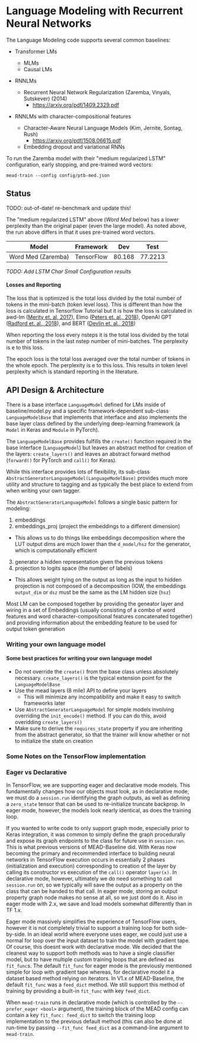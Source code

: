 # Language Modeling with Recurrent Neural Networks

The Language Modeling code supports several common baselines:

- Transformer LMs
  - MLMs
  - Causal LMs

- RNNLMs
  - Recurrent Neural Network Regularization (Zaremba, Vinyals, Sutskever) (2014)
    - https://arxiv.org/pdf/1409.2329.pdf
- RNNLMs with character-compositional features
  - Character-Aware Neural Language Models (Kim, Jernite, Sontag, Rush)
     - https://arxiv.org/pdf/1508.06615.pdf
  - Embedding dropout and variational RNNs
  
To run the Zaremba model with their "medium regularized LSTM" configuration, early stopping, and pre-trained word vectors:


```
mead-train --config config/ptb-med.json
```

## Status

TODO: out-of-date! re-benchmark and update this!

The "medium regularized LSTM" above (_Word Med_ below) has a lower perplexity than the original paper (even the large model).
As noted above, the run above differs in that it uses pre-trained word vectors.

|        Model       | Framework  | Dev    |  Test   |
| ------------------ | ---------- | ------ | ------- |
| Word Med (Zaremba) | TensorFlow | 80.168 | 77.2213 |

_TODO: Add LSTM Char Small Configuration results_

#### Losses and Reporting

The loss that is optimized is the total loss divided by the total number of tokens in the mini-batch (token level loss). This is different than how the loss is calculated in Tensorflow Tutorial but it is how the loss is calculated in awd-lm ([Merity et. al, 2017](https://arxiv.org/abs/1708.02182)), Elmo ([Peters et. al., 2018](https://arxiv.org/abs/1802.05365)), OpenAI GPT ([Radford et. al., 2018](https://s3-us-west-2.amazonaws.com/openai-assets/research-covers/language-unsupervised/language_understanding_paper.pdf)), and BERT ([Devlin et. al., 2018](https://arxiv.org/pdf/1810.04805.pdf))

When reporting the loss every nsteps it is the total loss divided by the total number of tokens in the last nstep number of mini-batches. The perplexity is e to this loss.

The epoch loss is the total loss averaged over the total number of tokens in the whole epoch. The perplexity is e to this loss. This results in token level perplexity which is standard reporting in the literature.



## API Design & Architecture

There is a base interface `LanguageModel` defined for LMs inside of baseline/model.py and a specific framework-dependent sub-class `LanguageModelBase` that implements that interface and also implements the base layer class defined by the underlying deep-learning framework (a `Model` in Keras and `Module` in PyTorch).

The `LanguageModelBase` provides fulfills the `create()` function required in the base interface (`LanguageModel`) but leaves an abstract method for creation of the layers: `create_layers()` and leaves an abstract forward method (`forward()` for PyTorch and `call()` for Keras).

While this interface provides lots of flexibility, its sub-class `AbstractGeneratorLanguageModel(LanguageModelBase)` provides much more utility and structure to tagging and as typically the best place to extend from when writing your own tagger.

The `AbstractGeneratorLanguageModel` follows a single basic pattern for modeling:

1. embeddings
2. embeddings_proj (project the embeddings to a different dimension)
  - This allows us to do things like embeddings decomposition where the LUT output dims are much lower than the `d_model/hsz` for the generator, which is computationally efficient
3. generator a hidden representation given the previous tokens
4. projection to logits space (the number of labels)
  - This allows weight tying on the output as long as the input to hidden projection is not composed of a decomposition (IOW, the embeddings `output_dim` or `dsz` must be the same as the LM hidden size (`hsz`)

Most LM can be composed together by providing the geneator layer and wiring in a set of Embeddings (usually consisting of a combo of word features and word character-compositional features concatenated together) and providing information about the embedding feature to be used for output token generation

### Writing your own language model

#### Some best practices for writing your own language model

- Do not override the `create()` from the base class unless absolutely necessary.  `create_layers()` is the typical extension point for the `LanguageModelBase`
- Use the mead layers (8 mile) API to define your layers
  - This will minimize any incompatibility and make it easy to switch frameworks later
- Use `AbstractGeneratorLanguageModel` for simple models involving overriding the `init_encode()` method.  If you can do this, avoid overidding `create_layers()`
- Make sure to derive the `requires_state` property if you are inheriting from the abstract generator, so that the trainer will know whether or not to initialize the state on creation

### Some Notes on the TensorFlow implementation

### Eager vs Declarative

In TensorFlow, we are supporting eager and declarative mode models.  This fundamentally changes how our objects must look, as in declarative mode, we must do a `session.run` identifying the graph outputs, as well as defining a `zero_state` tensor that can be used to re-initialize truncate backprop.  In eager mode, however, the models look nearly identical, as does the training loop.

If you wanted to write code to only support graph mode, especially prior to Keras integration, it was common to simply define the graph procedurally and expose its graph endpoints to the class for future use in `session.run`.  This is what previous versions of MEAD-Baseline did.  With Keras now becoming the primary and recommended interface to building neural networks in TensorFlow execution occurs in essentially 2 phases (initialization and execution) corresponding to creation of the layer by calling its constructor vs execution of the `call()` operator `layer(x)`.  In declarative mode, however, ultimately we do need something to call `session.run` on, so we typically will save the output as a property on the class that can be handed to that call.  In eager mode, storing an output property graph node makes no sense at all, so we just dont do it.  Also in eager mode with 2.x, we save and load models somewhat differently than in TF 1.x.

Eager mode massively simplifies the experience of TensorFlow users, however it is not completely trivial to support a training loop for both side-by-side.  In an ideal world where everyone uses eager, we could just use a normal for loop over the input dataset to train the model with gradient tape.  Of course, this doesnt work with declarative mode.  We decided that the cleanest way to support both methods was to have a single classifier model, but to have multiple custom training loops that are defined as `fit_func`s.  The default `fit_func` for eager mode is the previously mentioned simple for loop with gradient tape whereas, for declarative model it a dataset based method relying on iterators.  In V1.x of MEAD-Baseline, the default `fit_func` was a `feed_dict` method.  We still support this method of training by providing a built-in `fit_func` with key `feed_dict`.

When `mead-train` runs in declarative mode (which is controlled by the `--prefer_eager <bool>` argument), the training block of the MEAD config can contain a key `fit_func: feed_dict` to switch the training loop implementation to the previous default method (this can also be done at run-time by passing `--fit_func feed_dict` as a command-line argument to `mead-train`.
